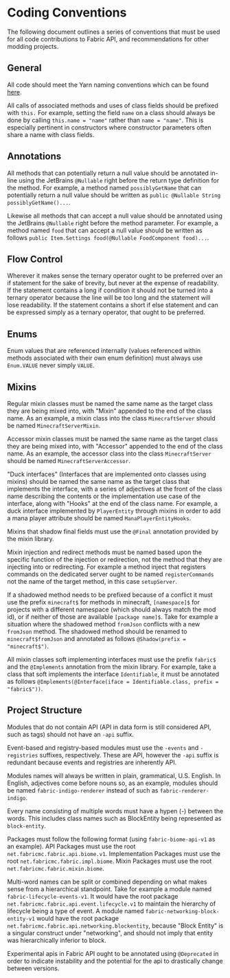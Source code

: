 # Coding Conventions

The following document outlines a series of conventions that must be used for all code contributions to Fabric API, and recommendations for other modding projects.

## General

All code should meet the Yarn naming conventions which can be found [here](https://github.com/FabricMC/yarn/blob/20w21a/CONVENTIONS.md).

All calls of associated methods and uses of class fields should be prefixed with `this.` For example, setting the field `name` on a class should always be done by calling `this.name = "name"` rather than `name = "name"`. This is especially pertinent in constructors where constructor parameters often share a name with class fields.

## Annotations

All methods that can potentially return a null value should be annotated in-line using the JetBrains `@Nullable` right before the return type definition for the method. For example, a method named `possiblyGetName` that can potentially return a null value should be written as `public @Nullable String possiblyGetName()...`.

Likewise all methods that can accept a null value should be annotated using the JetBrains `@Nullable` right before the method parameter. For example, a method named `food` that can accept a null value should be written as follows `public Item.Settings food(@Nullable FoodComponent food)...`.

## Flow Control

Wherever it makes sense the ternary operator ought to be preferred over an if statement for the sake of brevity, but never at the expense of readability. If the statement contains a long if condition it should not be turned into a ternary operator because the line will be too long and the statement will lose readability. If the statement contains a short if else statement and can be expressed simply as a ternary operator, that ought to be preferred.

## Enums

Enum values that are referenced internally (values referenced within methods associated with their own enum definition) must always use `Enum.VALUE` never simply `VALUE`.

## Mixins

Regular mixin classes must be named the same name as the target class they are being mixed into, with "Mixin" appended to the end of the class name. As an example, a mixin class into the class `MinecraftServer` should be named `MinecraftServerMixin`.

Accessor mixin classes must be named the same name as the target class they are being mixed into, with "Accessor" appended to the end of the class name. As an example, the accessor class into the class `MinecraftServer` should be named `MinecraftServerAccessor`.

"Duck interfaces" (Interfaces that are implemented onto classes using mixins) should be named the same name as the target class that implements the interface, with a series of adjectives at the front of the class name describing the contents or the implementation use case of the interface, along with "Hooks" at the end of the class name. For example, a duck interface implemented by `PlayerEntity` through mixins in order to add a mana player attribute should be named `ManaPlayerEntityHooks`.

Mixins that shadow final fields must use the `@Final` annotation provided by the mixin library.

Mixin injection and redirect methods must be named based upon the specific function of the injection or redirection, not the method that they are injecting into or redirecting. For example a method inject that registers commands on the dedicated server ought to be named `registerCommands` not the name of the target method, in this case `setupServer`.

If a shadowed method needs to be prefixed because of a conflict it must use the prefix `minecraft$` for methods in minecraft, `[namespace]$` for projects with a different namespace (which should always match the mod id), or if neither of those are available `[package name]$`. Take for example a situation where the shadowed method `fromJson` conflicts with a new `fromJson` method. The shadowed method should be renamed to `minecraft$fromJson` and annotated as follows `@Shadow(prefix = "minecraft$")`.

All mixin classes soft implementing interfaces must use the prefix `fabric$` and the `@Implements` annotation from the mixin library. For example, take a class that soft implements the interface `Identifiable`, it must be annotated as follows `@Implements(@Interface(iface = Identifiable.class, prefix = "fabric$"))`.

## Project Structure

Modules that do not contain API (API in data form is still considered API, such as tags) should not have an `-api` suffix.

Event-based and registry-based modules must use the `-events` and `-registries` suffixes, respectively. These are API, however the `-api` suffix is redundant because events and registries are inherently API.

Modules names will always be written in plain, grammatical, U.S. English. In English, adjectives come before nouns so, as an example, modules should be named `fabric-indigo-renderer` instead of such as `fabric-renderer-indigo`.

Every name consisting of multiple words must have a hypen (-) between the words. This includes class names such as BlockEntity being represented as `block-entity`.

Packages must follow the following format (using `fabric-biome-api-v1` as an example). API Packages must use the root `net.fabricmc.fabric.api.biome.v1`. Implementation Packages must use the root `net.fabricmc.fabric.impl.biome`. Mixin Packages must use the root `net.fabricmc.fabric.mixin.biome`.

Multi-word names can be split or combined depending on what makes sense from a hierarchical standpoint. Take for example a module named `fabric-lifecycle-events-v1`. It would have the root package `net.fabricmc.fabric.api.event.lifecycle.v1` to maintain the hierarchy of lifecycle being a type of event. A module named `fabric-networking-block-entity-v1` would have the root package `net.fabricmc.fabric.api.networking.blockentity`, because "Block Entity" is a singular construct under "networking", and should not imply that entity was hierarchically inferior to block.

Experimental apis in Fabric API ought to be annotated using `@Deprecated` in order to indicate instability and the potential for the api to drastically change between versions.
